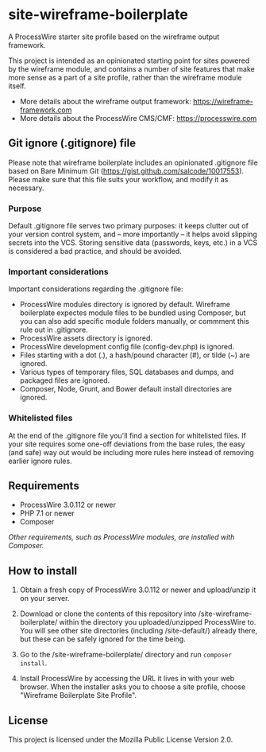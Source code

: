 # site-wireframe-boilerplate

A ProcessWire starter site profile based on the wireframe output framework.

This project is intended as an opinionated starting point for sites powered by the wireframe module,
and contains a number of site features that make more sense as a part of a site profile, rather than
the wireframe module itself.

* More details about the wireframe output framework: https://wireframe-framework.com
* More details about the ProcessWire CMS/CMF: https://processwire.com

## Git ignore (.gitignore) file

Please note that wireframe boilerplate includes an opinionated .gitignore file based on Bare Minimum
Git (https://gist.github.com/salcode/10017553). Please make sure that this file suits your workflow,
and modify it as necessary.

### Purpose

Default .gitignore file serves two primary purposes: it keeps clutter out of your version control
system, and – more importantly – it helps avoid slipping secrets into the VCS. Storing sensitive
data (passwords, keys, etc.) in a VCS is considered a bad practice, and should be avoided.

### Important considerations

Important considerations regarding the .gitignore file:

- ProcessWire modules directory is ignored by default. Wireframe boilerplate expectes module files
  to be bundled using Composer, but you can also add specific module folders manually, or commment
  this rule out in .gitignore.
- ProcessWire assets directory is ignored.
- ProcessWire development config file (config-dev.php) is ignored.
- Files starting with a dot (.), a hash/pound character (#), or tilde (~) are ignored.
- Various types of temporary files, SQL databases and dumps, and packaged files are ignored.
- Composer, Node, Grunt, and Bower default install directories are ignored.

### Whitelisted files

At the end of the .gitignore file you'll find a section for whitelisted files. If your site requires
some one-off deviations from the base rules, the easy (and safe) way out would be including more
rules here instead of removing earlier ignore rules.

## Requirements

- ProcessWire 3.0.112 or newer
- PHP 7.1 or newer
- Composer

*Other requirements, such as ProcessWire modules, are installed with Composer.*

## How to install

1. Obtain a fresh copy of ProcessWire 3.0.112 or newer and upload/unzip it on your server.

2. Download or clone the contents of this repository into /site-wireframe-boilerplate/ within the
   directory you uploaded/unzipped ProcessWire to. You will see other site directories (including
   /site-default/) already there, but these can be safely ignored for the time being.

3. Go to the /site-wireframe-boilerplate/ directory and run `composer install`.

4. Install ProcessWire by accessing the URL it lives in with your web browser. When the installer
   asks you to choose a site profile, choose "Wireframe Boilerplate Site Profile".

## License

This project is licensed under the Mozilla Public License Version 2.0.